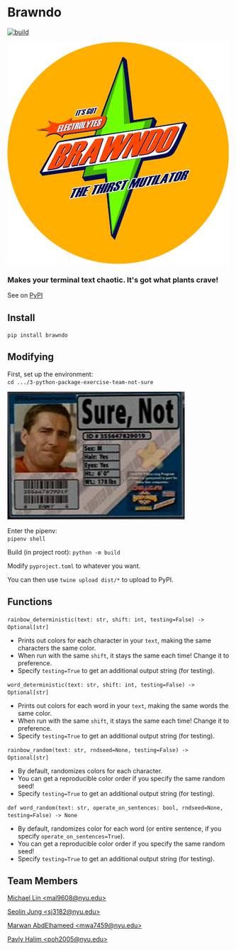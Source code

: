 # Brawndo
[![build](https://github.com/software-students-fall2023/3-python-package-exercise-team-not-sure/actions/workflows/python-app.yml/badge.svg)](https://github.com/software-students-fall2023/3-python-package-exercise-team-not-sure/actions/workflows/python-app.yml)

![It's Got Electrolytes!](images/cover.png)

### Makes your terminal text chaotic. It's got what plants crave!

See on [PyPI](https://pypi.org/project/brawndo/)

## Install
`pip install brawndo`

## Modifying

First, set up the environment:  
`cd .../3-python-package-exercise-team-not-sure`

![](images/not_sure.jpg)

Enter the pipenv:  
`pipenv shell`

Build (in project root):
`python -m build`


Modify `pyproject.toml` to whatever you want.

You can then use `twine upload dist/*` to upload to PyPI.

## Functions

`rainbow_deterministic(text: str, shift: int, testing=False) -> Optional[str]`

- Prints out colors for each character in your `text`, making the same characters the same color.
- When run with the same `shift`, it stays the same each time! Change it to preference.
- Specify `testing=True` to get an additional output string (for testing).

`word_deterministic(text: str, shift: int, testing=False) -> Optional[str]`

- Prints out colors for each word in your `text`, making the same words the same color.
- When run with the same `shift`, it stays the same each time! Change it to preference.
- Specify `testing=True` to get an additional output string (for testing).

`rainbow_random(text: str, rndseed=None, testing=False) -> Optional[str]`

- By default, randomizes colors for each character.
- You can get a reproducible color order if you specify the same random seed!
- Specify `testing=True` to get an additional output string (for testing).

`def word_random(text: str, operate_on_sentences: bool, rndseed=None, testing=False) -> None`

- By default, randomizes color for each word (or entire sentence, if you specify `operate_on_sentences=True`).
- You can get a reproducible color order if you specify the same random seed!
- Specify `testing=True` to get an additional output string (for testing).

## Team Members

[Michael Lin \<mal9608@nyu.edu\>](https://github.com/freerainboxbox)

[Seolin Jung \<sj3182@nyu.edu\>](https://github.com/seolinjung)

[Marwan AbdElhameed \<mwa7459@nyu.edu\>](https://github.com/MarwanWalid2)

[Pavly Halim \<poh2005@nyu.edu\>](https://github.com/pavlyhalim)